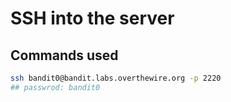 # SSH into the server

## Commands used

```bash
ssh bandit0@bandit.labs.overthewire.org -p 2220
## passwrod: bandit0
```
